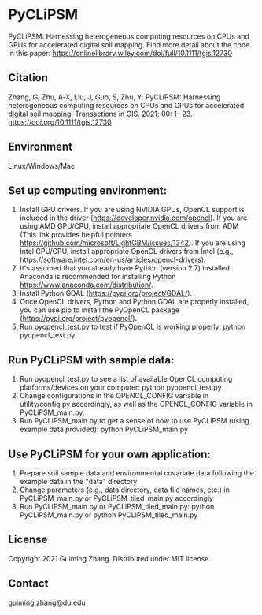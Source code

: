 # PyCLiPSM
PyCLiPSM: Harnessing heterogeneous computing resources on CPUs and GPUs for accelerated digital soil mapping. Find more detail about the code in this paper: https://onlinelibrary.wiley.com/doi/full/10.1111/tgis.12730

## Citation
Zhang, G, Zhu, A‐X, Liu, J, Guo, S, Zhu, Y. PyCLiPSM: Harnessing heterogeneous computing resources on CPUs and GPUs for accelerated digital soil mapping. Transactions in GIS. 2021; 00: 1– 23. https://doi.org/10.1111/tgis.12730

## Environment
Linux/Windows/Mac

## Set up computing environment:
1. Install GPU drivers. If you are using NVIDIA GPUs, OpenCL support is included in the driver (https://developer.nvidia.com/opencl). If you are using AMD GPU/CPU, install appropriate OpenCL drivers from ADM (This link provides helpful pointers https://github.com/microsoft/LightGBM/issues/1342). If you are using Intel GPU/CPU, install appropriate OpenCL drivers from Intel (e.g., https://software.intel.com/en-us/articles/opencl-drivers).    
2. It's assumed that you already have Python (version 2.7) installed. Anaconda is recommended for installing Python https://www.anaconda.com/distribution/. 
3. Install Python GDAL (https://pypi.org/project/GDAL/).
4. Once OpenCL drivers, Python and Python GDAL are properly installed, you can use pip to install the PyOpenCL package (https://pypi.org/project/pyopencl/). 
5. Run pyopencl_test.py to test if PyOpenCL is working properly: python pyopencl_test.py.

## Run PyCLiPSM with sample data:
1. Run pyopencl_test.py to see a list of available OpenCL computing platforms/devices on your computer: python pyopencl_test.py
2. Change configurations in the OPENCL_CONFIG variable in utility/config.py accordingly, as well as the OPENCL_CONFIG variable in PyCLiPSM_main.py.
3. Run PyCLiPSM_main.py to get a sense of how to use PyCLiPSM (using example data provided): python PyCLiPSM_main.py

## Use PyCLiPSM for your own application:
1. Prepare soil sample data and environmental covariate data following the example data in the "data" directory
2. Change parameters (e.g., data directory, data file names, etc.) in PyCLiPSM_main.py or PyCLiPSM_tiled_main.py accordingly
3. Run PyCLiPSM_main.py or PyCLiPSM_tiled_main.py: python PyCLiPSM_main.py or python PyCLiPSM_tiled_main.py

## License
Copyright 2021 Guiming Zhang. Distributed under MIT license.

## Contact
guiming.zhang@du.edu

